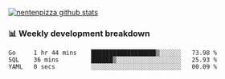 [![nentenpizza github stats](https://github-readme-stats.vercel.app/api?username=nentenpizza&count_private=true)](https://github.com/anuraghazra/github-readme-stats)

### 📊 Weekly development breakdown
<!--START_SECTION:waka-->

```text
Go     1 hr 44 mins    ██████████████████▒░░░░░░   73.98 %
SQL    36 mins         ██████▒░░░░░░░░░░░░░░░░░░   25.93 %
YAML   0 secs          ░░░░░░░░░░░░░░░░░░░░░░░░░   00.09 %
```

<!--END_SECTION:waka-->

